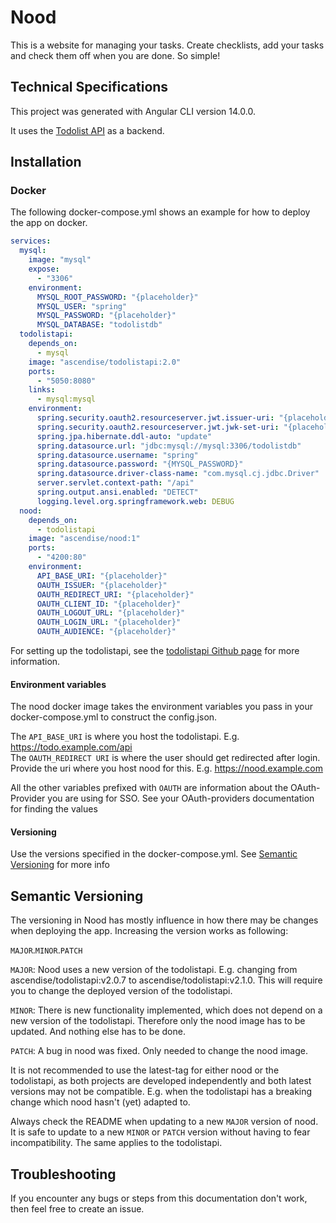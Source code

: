 # Nood

This is a website for managing your tasks. Create checklists, add your tasks and check them off when you are done. So simple!

## Technical Specifications

This project was generated with Angular CLI version 14.0.0.

It uses the [Todolist API](https://github.com/ascendise/todolistapi) as a backend.

## Installation

### Docker

The following docker-compose.yml shows an example for how to deploy the app on docker.

```YAML
services:
  mysql:
    image: "mysql"
    expose:
      - "3306"
    environment:
      MYSQL_ROOT_PASSWORD: "{placeholder}"
      MYSQL_USER: "spring"
      MYSQL_PASSWORD: "{placeholder}"
      MYSQL_DATABASE: "todolistdb"
  todolistapi:
    depends_on:
      - mysql
    image: "ascendise/todolistapi:2.0"
    ports:
      - "5050:8080"
    links:
      - mysql:mysql
    environment:
      spring.security.oauth2.resourceserver.jwt.issuer-uri: "{placeholder}"
      spring.security.oauth2.resourceserver.jwt.jwk-set-uri: "{placeholder}"
      spring.jpa.hibernate.ddl-auto: "update"
      spring.datasource.url: "jdbc:mysql://mysql:3306/todolistdb"
      spring.datasource.username: "spring"
      spring.datasource.password: "{MYSQL_PASSWORD}"
      spring.datasource.driver-class-name: "com.mysql.cj.jdbc.Driver"
      server.servlet.context-path: "/api"
      spring.output.ansi.enabled: "DETECT"
      logging.level.org.springframework.web: DEBUG
  nood:
    depends_on:
      - todolistapi
    image: "ascendise/nood:1"
    ports:
      - "4200:80"
    environment:
      API_BASE_URI: "{placeholder}"
      OAUTH_ISSUER: "{placeholder}"
      OAUTH_REDIRECT_URI: "{placeholder}"
      OAUTH_CLIENT_ID: "{placeholder}"
      OAUTH_LOGOUT_URL: "{placeholder}"
      OAUTH_LOGIN_URL: "{placeholder}"
      OAUTH_AUDIENCE: "{placeholder}"
```
For setting up the todolistapi, see the [todolistapi Github page](https://github.com/ascendise/todolistapi) for more information.

#### Environment variables
The nood docker image takes the environment variables you pass in your docker-compose.yml to construct the config.json.

The `API_BASE_URI` is where you host the todolistapi. E.g. https://todo.example.com/api  
The `OAUTH_REDIRECT URI` is where the user should get redirected after login. Provide the uri where you host nood for this. E.g. https://nood.example.com

All the other variables prefixed with `OAUTH` are information about the OAuth-Provider you are using for SSO. See your OAuth-providers documentation for finding the values

#### Versioning
Use the versions specified in the docker-compose.yml. See [Semantic Versioning](##semantic-versioning) for more info

## Semantic Versioning

The versioning in Nood has mostly influence in how there may be changes when deploying the app. Increasing the version works as following:  

`MAJOR`.`MINOR`.`PATCH`

`MAJOR`: Nood uses a new version of the todolistapi. E.g. changing from ascendise/todolistapi:v2.0.7 to ascendise/todolistapi:v2.1.0. This will require you to change the deployed version of the todolistapi.

`MINOR`: There is new functionality implemented, which does not depend on a new version of the todolistapi. Therefore only the nood image has to be updated. And nothing else has to be done.

`PATCH`: A bug in nood was fixed. Only needed to change the nood image.

It is not recommended to use the latest-tag for either nood or the todolistapi, as both projects are developed independently and both latest versions may not be compatible. 
E.g. when the todolistapi has a breaking change which nood hasn't (yet) adapted to.

Always check the README when updating to a new `MAJOR` version of nood.  
It is safe to update to a new `MINOR` or `PATCH` version without having to fear incompatibility. 
The same applies to the todolistapi.

## Troubleshooting

If you encounter any bugs or steps from this documentation don't work, then feel free to create an issue.

